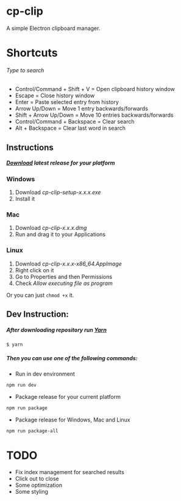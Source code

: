 # cp-clip
A simple Electron clipboard manager.

# Shortcuts

###### Type to search

- Control/Command + Shift + V = Open clipboard history window
- Escape = Close history window
- Enter = Paste selected entry from history
- Arrow Up/Down = Move 1 entry backwards/forwards
- Shift + Arrow Up/Down = Move 10 entries backwards/forwards
- Control/Command + Backspace = Clear search
- Alt + Backspace = Clear last word in search

## Instructions
##### [Download](https://github.com/aklein13/cp-clip/releases/latest) latest release for your platform
### Windows
1. Download <i>cp-clip-setup-x.x.x.exe</i>
2. Install it
### Mac
1. Download <i>cp-clip-x.x.x.dmg</i>
2. Run and drag it to your Applications
### Linux
1. Download <i>cp-clip-x.x.x-x86_64.AppImage</i>
2. Right click on it
3. Go to Properties and then Permissions
4. Check <i>Allow executing file as program</i>

Or you can just `chmod +x` it.

## Dev Instruction:
##### After downloading repository run [Yarn](https://yarnpkg.com/)
```bash
$ yarn
```
##### Then you can use one of the following commands:
- Run in dev environment
```bash
npm run dev
```
- Package release for your current platform
```bash
npm run package
```
- Package release for Windows, Mac and Linux
```bash
npm run package-all
```

# TODO
- Fix index management for searched results
- Click out to close
- Some optimization
- Some styling
